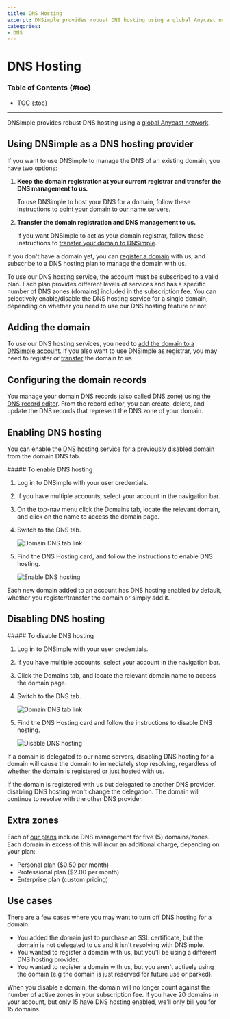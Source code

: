 ```yaml
---
title: DNS Hosting
excerpt: DNSimple provides robust DNS hosting using a global Anycast network.
categories:
- DNS
---
```


# DNS Hosting

### Table of Contents {#toc}

* TOC
{:toc}

---

DNSimple provides robust DNS hosting using a [global Anycast network](/articles/anycast).


## Using DNSimple as a DNS hosting provider

If you want to use DNSimple to manage the DNS of an existing domain, you have two options:

1.  **Keep the domain registration at your current registrar and transfer the DNS management to us.**

    To use DNSimple to host your DNS for a domain, follow these instructions to [point your domain to our name servers](/articles/delegating-dnsimple-hosted).

1.  **Transfer the domain registration and DNS management to us.**

    If you want DNSimple to act as your domain registrar, follow these instructions to [transfer your domain to DNSimple](/articles/transferring-domain).

If you don't have a domain yet, you can [register a domain](https://dnsimple.com/tlds) with us, and subscribe to a DNS hosting plan to manage the domain with us.

To use our DNS hosting service, the account must be subscribed to a valid plan. Each plan provides different levels of services and has a specific number of DNS zones (domains) included in the subscription fee. You can selectively enable/disable the DNS hosting service for a single domain, depending on whether you need to use our DNS hosting feature or not.


## Adding the domain

To use our DNS hosting services, you need to [add the domain to a DNSimple account](/articles/adding-domain). If you also want to use DNSimple as registrar, you may need to register or [transfer](/articles/transferring-domain) the domain to us.


## Configuring the domain records

You manage your domain DNS records (also called DNS zone) using the [DNS record editor](/articles/record-editor). From the record editor, you can create, delete, and update the DNS records that represent the DNS zone of your domain.


## Enabling DNS hosting

You can enable the DNS hosting service for a previously disabled domain from the domain DNS tab.

<div class="section-steps" markdown="1">
##### To enable DNS hosting

1.  Log in to DNSimple with your user credentials.
1.  If you have multiple accounts, select your account in the navigation bar.
1.  On the top-nav menu click the <label>Domains</label> tab, locate the relevant domain, and click on the name to access the domain page.
1.  Switch to the <label>DNS</label> tab.

    ![Domain DNS tab link](/files/domain-tab-dns-link.png)

1.  Find the <label>DNS Hosting</label> card, and follow the instructions to enable DNS hosting.

    ![Enable DNS hosting](/files/domain-dns-hosting-enable.png)

</div>

Each new domain added to an account has DNS hosting enabled by default, whether you register/transfer the domain or simply add it.


## Disabling DNS hosting

<div class="section-steps" markdown="1">
##### To disable DNS hosting

1.  Log in to DNSimple with your user credentials.
1.  If you have multiple accounts, select your account in the navigation bar.
1.  Click the <label>Domains</label> tab, and locate the relevant domain name to access the domain page.
1.  Switch to the <label>DNS</label> tab.

    ![Domain DNS tab link](/files/domain-tab-dns-link.png)

1.  Find the <label>DNS Hosting</label> card and follow the instructions to disable DNS hosting.

    ![Disable DNS hosting](/files/domain-dns-hosting-disable.png)

</div>

If a domain is delegated to our name servers, disabling DNS hosting for a domain will cause the domain to immediately stop resolving, regardless of whether the domain is registered or just hosted with us.

If the domain is registered with us but delegated to another DNS provider, disabling DNS hosting won't change the delegation. The domain will continue to resolve with the other DNS provider.


## Extra zones

Each of [our plans](https://dnsimple.com/pricing) include DNS management for five (5) domains/zones. Each domain in excess of this will incur an additional charge, depending on your plan:

- Personal plan ($0.50 per month)
- Professional plan ($2.00 per month)
- Enterprise plan (custom pricing)


## Use cases

There are a few cases where you may want to turn off DNS hosting for a domain:

- You added the domain just to purchase an SSL certificate, but the domain is not delegated to us and it isn't resolving with DNSimple.
- You wanted to register a domain with us, but you'll be using a different DNS hosting provider.
- You wanted to register a domain with us, but you aren't actively using the domain (e.g the domain is just reserved for future use or parked).

When you disable a domain, the domain will no longer count against the number of active zones in your subscription fee. If you have 20 domains in your account, but only 15 have DNS hosting enabled, we'll only bill you for 15 domains.
